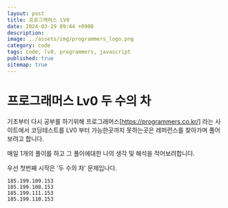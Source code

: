 ```yaml
---
layout: post
title: 프로그래머스 LV0 
date: 2024-03-29 09:44 +0900
description: 
image: ../assets/img/programmers_logo.png
category: code
tags: code, lv0, programmers, javascript
published: true
sitemap: true
---
```


# 프로그래머스 Lv0 두 수의 차

  기초부터 다시 공부를 하기위해 프로그래머스[https://programmers.co.kr/] 라는 사이트에서
  코딩테스트를 LV0 부터 가능한곳까지 못하는곳은 레퍼런스를 찾아가며 풀어보려고 합니다.

  매일 1개의 풀이를 하고 그 풀이에대한 나의 생각 및 해석을 적어보려합니다.

  우선 첫번째 시작은 '두 수의 차' 문제입나다.

  ```
  185.199.109.153
  185.199.108.153
  185.199.111.153
  185.199.110.153
  ```